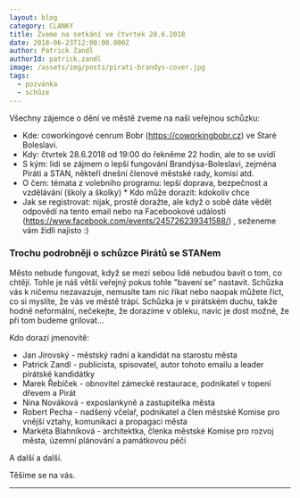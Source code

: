 ```yaml
---
layout: blog
category: CLANKY
title: Zveme na setkání ve čtvrtek 28.6.2018
date: 2018-06-23T12:00:00.000Z
author: Patrick Zandl
authorId: patrick.zandl
image: /assets/img/posts/pirati-brandys-cover.jpg
tags:
  - pozvánka
  - schůze
---
```


Všechny zájemce o dění ve městě zveme na naši veřejnou schůzku:

* Kde: coworkingové cenrum Bobr (https://coworkingbobr.cz) ve Staré Boleslavi.
* Kdy: čtvrtek 28.6.2018 od 19:00 do řekněme 22 hodin, ale to se uvidí
* S kým: lidi se zájmem o lepší fungování Brandýsa-Boleslavi, zejména Piráti a STAN, někteří dnešní členové městské rady, komisí atd.
* O čem: témata z volebního programu: lepší doprava, bezpečnost a vzdělávání (školy a školky)
* Kdo může dorazit: kdokoliv chce
* Jak se registrovat: nijak, prostě doražte, ale když o sobě dáte vědět odpovědí na tento email nebo na Facebookové události (https://www.facebook.com/events/245726239341588/) , seženeme vám židli najisto :)


### Trochu podrobněji o schůzce Pirátů se STANem

Město nebude fungovat, když se mezi sebou lidé nebudou bavit o tom, co chtějí. Tohle je náš větší veřejný pokus tohle "bavení se" nastavit. Schůzka vás k ničemu nezavazuje, nemusíte tam nic říkat nebo naopak můžete říct, co si myslíte, že vás ve městě trápí. Schůzka je v pirátském duchu, takže hodně neformální, nečekejte, že dorazíme v obleku, navíc je dost možné, že při tom budeme grilovat...

Kdo dorazí jmenovitě:
* Jan Jirovský - městský radní a kandidát na starostu města
* Patrick Zandl - publicista, spisovatel, autor tohoto emailu a leader pirátské kandidátky
* Marek Řebíček - obnovitel zámecké restaurace, podnikatel v topení dřevem a Pirát
* Nina Nováková - exposlankyně a zastupitelka města
* Robert Pecha - nadšený včelař, podnikatel a člen městské Komise pro vnější vztahy, komunikaci a propagaci města
* Markéta Blahníková - architektka, členka městské Komise pro rozvoj města, územní plánování a památkovou péči

A další a další.

Těšíme se na vás.
- - -
